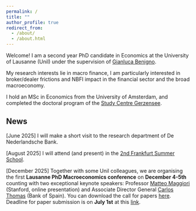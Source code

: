 ```yaml
---
permalink: /
title: ""
author_profile: true
redirect_from: 
  - /about/
  - /about.html
---
```


Welcome! I am a second year PhD candidate in Economics at the University of Lausanne (Unil) under the supervision of [Gianluca Benigno](https://sites.google.com/view/gianlucabenigno/home?authuser=0).

My research interests lie in macro finance, I am particularly interested in broker/dealer frictions and NBFI impact in the financial sector and the broad macroeconomy.

I hold an MSc in Economics from the University of Amsterdam, and completed the doctoral program of the [Study Centre Gerzensee](https://szgerzensee.ch/).

News  
-------------

[June 2025] I will make a short visit to the research department of De Nederlandsche Bank.

[August 2025] I will attend (and present) in the [2nd Frankfurt Summer School](https://www.bundesbank.de/de/bundesbank/forschung/konferenzen/2nd-frankfurt-summer-school-854178).

[December 2025] Together with some Unil colleagues, we are organising the first **Lausanne PhD Macroeconomics conference** on **December 4-5th** counting with two exceptional keynote speakers: Professor [Matteo Maggiori](https://www.matteomaggiori.com/) (Stanford, online presentation) and Associate Director General [Carlos Thomas](https://sites.google.com/site/carlosthomaseconweb/Home) (Bank of Spain). You can download the call for papers [here](/files/call_for_papers_Lausanne.pdf). Deadline for paper submission is on **July 1st** at this [link](https://forms.gle/ChTmPv2EDyTebAuy7).
